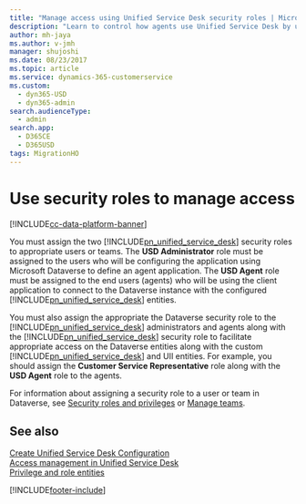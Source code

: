 ```yaml
---
title: "Manage access using Unified Service Desk security roles | MicrosoftDocs"
description: "Learn to control how agents use Unified Service Desk by using security roles."
author: mh-jaya
ms.author: v-jmh
manager: shujoshi
ms.date: 08/23/2017
ms.topic: article
ms.service: dynamics-365-customerservice
ms.custom: 
  - dyn365-USD
  - dyn365-admin
search.audienceType: 
  - admin
search.app: 
  - D365CE
  - D365USD
tags: MigrationHO
---
```

# Use security roles to manage access 

[!INCLUDE[cc-data-platform-banner](../../includes/cc-data-platform-banner.md)]

You must assign the two [!INCLUDE[pn_unified_service_desk](../../includes/pn-unified-service-desk.md)] security roles to appropriate users or teams. The **USD Administrator** role must be assigned to the users who will be configuring the application using Microsoft Dataverse to define an agent application. The **USD Agent** role must be assigned to the end users (agents) who will be using the client application to connect to the Dataverse instance with the configured [!INCLUDE[pn_unified_service_desk](../../includes/pn-unified-service-desk.md)] entities.  
  
 You must also assign the appropriate the Dataverse security role to the [!INCLUDE[pn_unified_service_desk](../../includes/pn-unified-service-desk.md)] administrators and agents along with the [!INCLUDE[pn_unified_service_desk](../../includes/pn-unified-service-desk.md)] security role to facilitate appropriate access on the Dataverse entities along with the custom [!INCLUDE[pn_unified_service_desk](../../includes/pn-unified-service-desk.md)] and UII entities. For example, you should assign the **Customer Service Representative** role along with the **USD Agent** role to the agents.  
  
 For information about assigning a security role to a user or team in Dataverse, see [Security roles and privileges](/dynamics365/customer-engagement/admin/security-roles-privileges) or [Manage teams](/dynamics365/customer-engagement/admin/manage-teams).  
  
## See also

 [Create Unified Service Desk Configuration](../../unified-service-desk/admin/manage-access-using-unified-service-desk-configuration.md)   
 [Access management in Unified Service Desk](../../unified-service-desk/admin/security-unified-service-desk.md)   
 [Privilege and role entities](/previous-versions/dynamicscrm-2016/developers-guide/gg328230(v=crm.8))


[!INCLUDE[footer-include](../../includes/footer-banner.md)]